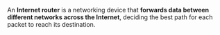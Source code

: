 An **Internet router** is a networking device that **forwards data between different networks across the Internet**, deciding the best path for each packet to reach its destination.
